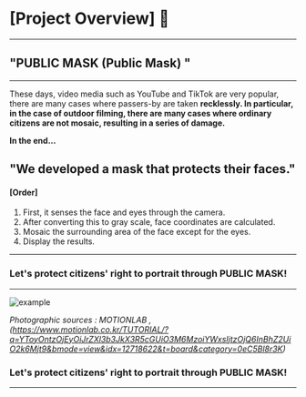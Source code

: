 # [Project Overview] 👋

---
## "PUBLIC MASK (Public Mask) "
---




These days, video media such as YouTube and TikTok are very popular, there are many cases where passers-by are taken **recklessly.
In particular, in the case of outdoor filming, there are many cases where ordinary citizens are not mosaic, resulting in a series of damage.**

**In the end...**




## "We developed a mask that protects their faces."



#### [Order]
1. First, it senses the face and eyes through the camera.
2. After converting this to gray scale, face coordinates are calculated.
3. Mosaic the surrounding area of the face except for the eyes.
4. Display the results.
---




### Let's protect citizens' right to portrait through PUBLIC MASK!

---

![example](https://github.com/leeeul033/git-practice/assets/144300261/3932005a-32e5-4bcb-ab52-5c3f22dc4e14)

*Photographic sources : MOTIONLAB , (https://www.motionlab.co.kr/TUTORIAL/?q=YToyOntzOjEyOiJrZXl3b3JkX3R5cGUiO3M6MzoiYWxsIjtzOjQ6InBhZ2UiO2k6Mjt9&bmode=view&idx=12718622&t=board&category=0eC5Bl8r3K)*




### Let's protect citizens' right to portrait through PUBLIC MASK!

---
